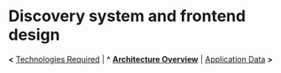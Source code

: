 
# Discovery system and frontend design

**<** [Technologies Required](technologies.md) | **^** **[Architecture Overview](overview.md)** | [Application Data](data.md) **>**
